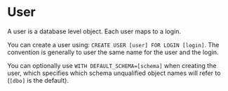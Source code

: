 # User #

A user is a database level object. Each user maps to a login.

You can create a user using: `CREATE USER [user] FOR LOGIN [login]`. The convention is generally to user the same name for the user and the login.

You can optionally use `WITH DEFAULT_SCHEMA=[schema]` when creating the user, which specifies which schema unqualified object names will refer to (`[dbo]` is the default). 